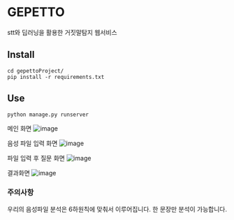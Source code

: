 # GEPETTO
stt와 딥러닝을 활용한 거짓말탐지 웹서비스

## Install

	cd gepettoProject/
	pip install -r requirements.txt 


## Use

	python manage.py runserver


메인 화면
![image](https://user-images.githubusercontent.com/61346907/113658318-c78ee600-96da-11eb-8a87-e922088ef1a6.png)

음성 파일 입력 화면
![image](https://user-images.githubusercontent.com/61346907/113658349-d9708900-96da-11eb-8422-5b57889624a6.png)

파일 입력 후 질문 화면
![image](https://user-images.githubusercontent.com/61346907/113658400-f1480d00-96da-11eb-94bd-cae499960f83.png)


결과화면
![image](https://user-images.githubusercontent.com/61346907/113658404-f73dee00-96da-11eb-8702-f93fcbb6eb24.png)



### 주의사항
우리의 음성파일 분석은 6하원칙에 맞춰서 이루어집니다. 한 문장만 분석이 가능합니다. 
